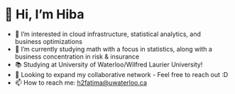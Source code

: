 

#  👋 **Hi, I’m Hiba**


- 👀 I’m interested in cloud infrastructure, statistical analytics, and business optimizations
- 🌱 I’m currently studying math with a focus in statistics, along with a business concentration in risk & insurance
- 📚 Studying at University of Waterloo/Wilfred Laurier University!
- 👥 Looking to expand my collaborative network - Feel free to reach out :D
- 📫 How to reach me: h2fatima@uwaterloo.ca















<!---
HibaFatimaA/HibaFatimaA is a ✨ special ✨ repository because its `README.md` (this file) appears on your GitHub profile.
You can click the Preview link to take a look at your changes.
--->
